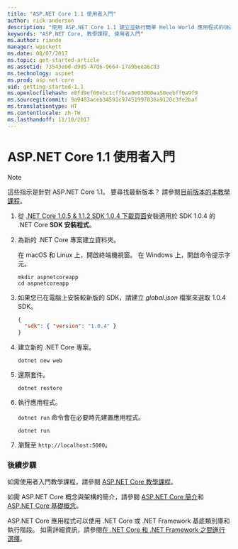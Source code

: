 ```yaml
---
title: "ASP.NET Core 1.1 使用者入門"
author: rick-anderson
description: "使用 ASP.NET Core 1.1 建立並執行簡單 Hello World 應用程式的快速教學課程。"
keywords: "ASP.NET Core, 教學課程, 使用者入門"
ms.author: riande
manager: wpickett
ms.date: 08/07/2017
ms.topic: get-started-article
ms.assetid: 73543e9d-d9d5-47d6-9664-17a9beea6cd3
ms.technology: aspnet
ms.prod: asp.net-core
uid: getting-started-1.1
ms.openlocfilehash: e8fd9ef60ebc1cff6ca0e03000ea50eebff0a9f9
ms.sourcegitcommit: 9a9483aceb34591c97451997036a9120c3fe2baf
ms.translationtype: HT
ms.contentlocale: zh-TW
ms.lasthandoff: 11/10/2017
---
```

# <a name="getting-started-with-aspnet-core-11"></a>ASP.NET Core 1.1 使用者入門

> [!NOTE]
> 這些指示是針對 ASP.NET Core 1.1。 要尋找最新版本？ 請參閱[目前版本的本教學課程](xref:getting-started)。

1. 從 [.NET Core 1.0.5 & 1.1.2 SDK 1.0.4 下載頁面](https://github.com/dotnet/core/blob/master/release-notes/download-archives/1.0.5-download.md)安裝適用於 SDK 1.0.4 的 .NET Core **SDK 安裝程式**。

2. 為新的 .NET Core 專案建立資料夾。

   在 macOS 和 Linux 上，開啟終端機視窗。 在 Windows 上，開啟命令提示字元。

   ```terminal
   mkdir aspnetcoreapp
   cd aspnetcoreapp
   ```

2. 如果您已在電腦上安裝較新版的 SDK，請建立 *global.json* 檔案來選取 1.0.4 SDK。

   ```json
   {
     "sdk": { "version": "1.0.4" }
   }
   ```

2. 建立新的 .NET Core 專案。

   ```terminal
   dotnet new web
   ```
   
3.  還原套件。

    ```terminal
    dotnet restore
    ```

4. 執行應用程式。

   `dotnet run` 命令會在必要時先建置應用程式。

   ```terminal
   dotnet run
   ```

5. 瀏覽至 `http://localhost:5000`。

<!-- H3 to avoid a single-entry internal TOC -->
### <a name="next-steps"></a>後續步驟

如需使用者入門教學課程，請參閱 [ASP.NET Core 教學課程](tutorials/index.md)。

如需 ASP.NET Core 概念與架構的簡介，請參閱 [ASP.NET Core 簡介](index.md)和 [ASP.NET Core 基礎概念](fundamentals/index.md)。

ASP.NET Core 應用程式可以使用 .NET Core 或 .NET Framework 基底類別庫和執行階段。 如需詳細資訊，請參閱[在 .NET Core 和 .NET Framework 之間進行選擇](https://docs.microsoft.com/dotnet/articles/standard/choosing-core-framework-server)。
